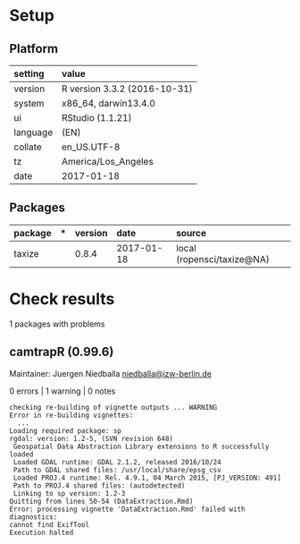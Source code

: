 # Setup

## Platform

|setting  |value                        |
|:--------|:----------------------------|
|version  |R version 3.3.2 (2016-10-31) |
|system   |x86_64, darwin13.4.0         |
|ui       |RStudio (1.1.21)             |
|language |(EN)                         |
|collate  |en_US.UTF-8                  |
|tz       |America/Los_Angeles          |
|date     |2017-01-18                   |

## Packages

|package |*  |version |date       |source                     |
|:-------|:--|:-------|:----------|:--------------------------|
|taxize  |   |0.8.4   |2017-01-18 |local (ropensci/taxize@NA) |

# Check results
1 packages with problems

## camtrapR (0.99.6)
Maintainer: Juergen Niedballa <niedballa@izw-berlin.de>

0 errors | 1 warning  | 0 notes

```
checking re-building of vignette outputs ... WARNING
Error in re-building vignettes:
  ...
Loading required package: sp
rgdal: version: 1.2-5, (SVN revision 648)
 Geospatial Data Abstraction Library extensions to R successfully loaded
 Loaded GDAL runtime: GDAL 2.1.2, released 2016/10/24
 Path to GDAL shared files: /usr/local/share/epsg_csv
 Loaded PROJ.4 runtime: Rel. 4.9.1, 04 March 2015, [PJ_VERSION: 491]
 Path to PROJ.4 shared files: (autodetected)
 Linking to sp version: 1.2-3 
Quitting from lines 50-54 (DataExtraction.Rmd) 
Error: processing vignette 'DataExtraction.Rmd' failed with diagnostics:
cannot find ExifTool
Execution halted

```


